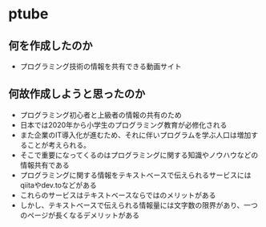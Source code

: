 # ptube
  
## 何を作成したのか  
- プログラミング技術の情報を共有できる動画サイト  
  
## 何故作成しようと思ったのか  
- プログラミング初心者と上級者の情報の共有のため  
- 日本では2020年から小学生のプログラミング教育が必修化される
- また企業のIT導入化が進むため、それに伴いプログラムを学ぶ人口は増加することが考えられる。
- そこで重要になってくるのはプログラミングに関する知識やノウハウなどの情報共有である
- プログラミングに関する情報をテキストベースで伝えられるサービスにはqiitaやdev.toなどがある
- これらのサービスはテキストベースならではのメリットがある
- しかし、テキストベースで伝えられる情報量には文字数の限界があり、一つのページが長くなるデメリットがある
